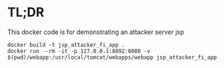 # TL;DR

This docker code is for demonstrating an attacker server jsp
```
docker build -t jsp_attacker_fi_app .
docker run --rm -it -p 127.0.0.1:8892:8080 -v $(pwd)/webapp:/usr/local/tomcat/webapps/webapp jsp_attacker_fi_app
```

